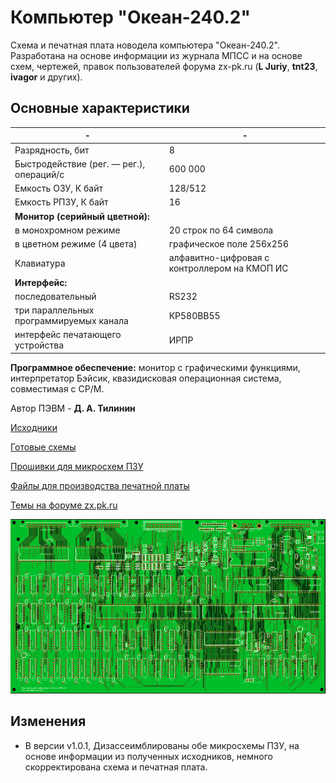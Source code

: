# Компьютер "Океан-240.2"

Схема и печатная плата новодела компьютера "Океан-240.2". Разработана на основе информации из журнала МПСС и на основе схем, чертежей, правок пользователей форума zx-pk.ru (__L Juriy__, __tnt23__, __ivagor__ и других).

## Основные характеристики

|-|-|
|----------------------------------------|------------------------|
|Разрядность, бит                        |                      8 |
|Быстродействие (рег. — рег.), операций/с|                600 000 |
|Емкость ОЗУ, К байт					 |                128/512 |
|Емкость РПЗУ, К байт					 |                     16 |
|__Монитор (серийный цветной):__         |                        |
| в монохромном режиме                   |20 строк по 64 символа  |
| в цветном режиме (4 цвета)             |графическое поле 256x256|
|Клавиатура        | алфавитно-цифровая с контроллером на КМОП ИС |        
|__Интерфейс:__                          |                        |
| последовательный                       | RS232                  | 
| три параллельных программируемых канала| КР580ВВ55              |
| интерфейс печатающего устройства       | ИРПР                   |

__Программное обеспечение:__ монитор с графическими функциями, интерпретатор Бэйсик, квазидисковая операционная система, совместимая с CP/M.

Автор ПЭВМ - __Д. А. Тилинин__


[Исходники](Sources)

[Готовые схемы](Export)

[Прошивки для микросхем ПЗУ](ROMs)

[Файлы для производства печатной платы](Gerbers/Gerber_Ocean-240.2_v1.0.1.zip)

[Темы на форуме zx.pk.ru](https://zx-pk.ru/forums/113-okean-240.html)

![Render](preview.png?raw=true "Render")

## Изменения
- В версии v1.0.1, Дизассеимблированы обе микросхемы ПЗУ, на основе информации из полученных исходников, немного скорректирована схема и печатная плата.
